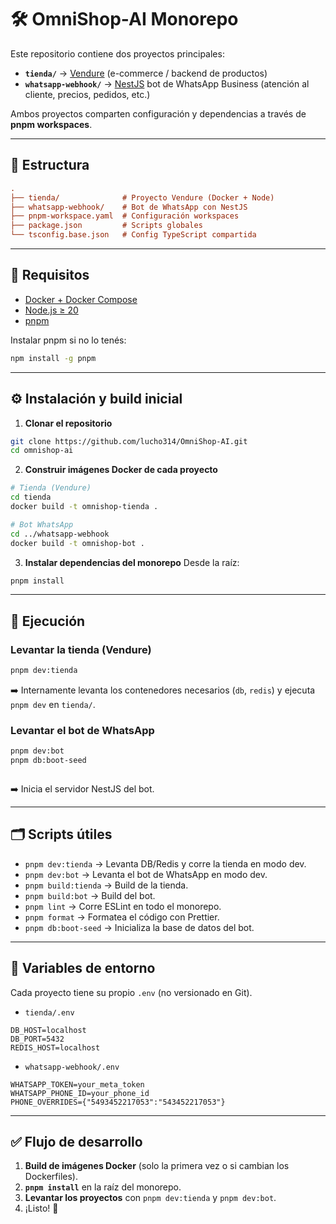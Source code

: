 # 🛠️ OmniShop-AI Monorepo

Este repositorio contiene dos proyectos principales:

- **`tienda/`** → [Vendure](https://www.vendure.io/) (e-commerce / backend de productos)
- **`whatsapp-webhook/`** → [NestJS](https://nestjs.com/) bot de WhatsApp Business (atención al cliente, precios, pedidos, etc.)

Ambos proyectos comparten configuración y dependencias a través de **pnpm workspaces**.

---

## 📂 Estructura

```ini
.
├── tienda/              # Proyecto Vendure (Docker + Node)
├── whatsapp-webhook/    # Bot de WhatsApp con NestJS
├── pnpm-workspace.yaml  # Configuración workspaces
├── package.json         # Scripts globales
└── tsconfig.base.json   # Config TypeScript compartida
```

---

## 🚀 Requisitos

- [Docker + Docker Compose](https://docs.docker.com/get-docker/)
- [Node.js ≥ 20](https://nodejs.org/)
- [pnpm](https://pnpm.io/)

Instalar pnpm si no lo tenés:

```bash
npm install -g pnpm
```

---

## ⚙️ Instalación y build inicial

1. **Clonar el repositorio**

```bash
git clone https://github.com/lucho314/OmniShop-AI.git
cd omnishop-ai
```

2. **Construir imágenes Docker de cada proyecto**

```bash
# Tienda (Vendure)
cd tienda
docker build -t omnishop-tienda .

# Bot WhatsApp
cd ../whatsapp-webhook
docker build -t omnishop-bot .
```

3. **Instalar dependencias del monorepo**
   Desde la raíz:

```bash
pnpm install
```

---

## 🏃 Ejecución

### Levantar la tienda (Vendure)

```bash
pnpm dev:tienda
```

➡️ Internamente levanta los contenedores necesarios (`db`, `redis`) y ejecuta `pnpm dev` en `tienda/`.

### Levantar el bot de WhatsApp

```bash
pnpm dev:bot
pnpm db:boot-seed
```

```bash

```

➡️ Inicia el servidor NestJS del bot.

---

## 🗂️ Scripts útiles

- `pnpm dev:tienda` → Levanta DB/Redis y corre la tienda en modo dev.
- `pnpm dev:bot` → Levanta el bot de WhatsApp en modo dev.
- `pnpm build:tienda` → Build de la tienda.
- `pnpm build:bot` → Build del bot.
- `pnpm lint` → Corre ESLint en todo el monorepo.
- `pnpm format` → Formatea el código con Prettier.
- `pnpm db:boot-seed` → Inicializa la base de datos del bot.

---

## 🔑 Variables de entorno

Cada proyecto tiene su propio `.env` (no versionado en Git).

- `tienda/.env`

```env
DB_HOST=localhost
DB_PORT=5432
REDIS_HOST=localhost
```

- `whatsapp-webhook/.env`

```env
WHATSAPP_TOKEN=your_meta_token
WHATSAPP_PHONE_ID=your_phone_id
PHONE_OVERRIDES={"5493452217053":"543452217053"}
```

---

## ✅ Flujo de desarrollo

1. **Build de imágenes Docker** (solo la primera vez o si cambian los Dockerfiles).
2. **`pnpm install`** en la raíz del monorepo.
3. **Levantar los proyectos** con `pnpm dev:tienda` y `pnpm dev:bot`.
4. ¡Listo! 🎉
